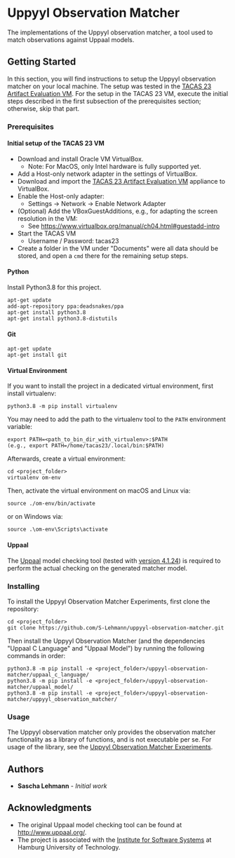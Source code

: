 # Uppyyl Observation Matcher

The implementations of the Uppyyl observation matcher, a tool used to match observations against Uppaal models.

## Getting Started

In this section, you will find instructions to setup the Uppyyl observation matcher on your local machine.
The setup was tested in the [TACAS 23 Artifact Evaluation VM](https://zenodo.org/records/7113223).
For the setup in the TACAS 23 VM, execute the initial steps described in the first subsection of the prerequisites section;
otherwise, skip that part.

### Prerequisites

#### Initial setup of the TACAS 23 VM
- Download and install Oracle VM VirtualBox.
  - Note: For MacOS, only Intel hardware is fully supported yet.
- Add a Host-only network adapter in the settings of VirtualBox.
- Download and import the [TACAS 23 Artifact Evaluation VM](https://zenodo.org/records/7113223) appliance to VirtualBox.
- Enable the Host-only adapter:
  - Settings -> Network -> Enable Network Adapter
- (Optional) Add the VBoxGuestAdditions, e.g., for adapting the screen resolution in the VM:
  - See https://www.virtualbox.org/manual/ch04.html#guestadd-intro
- Start the TACAS VM
  - Username / Password: tacas23
- Create a folder in the VM under "Documents" were all data should be stored, and open a `cmd` there for the remaining setup steps.

#### Python

Install Python3.8 for this project.
```
apt-get update
add-apt-repository ppa:deadsnakes/ppa
apt-get install python3.8
apt-get install python3.8-distutils
```

#### Git
```
apt-get update
apt-get install git
```

#### Virtual Environment

If you want to install the project in a dedicated virtual environment, first install virtualenv:
```
python3.8 -m pip install virtualenv
```

You may need to add the path to the virtualenv tool to the `PATH` environment variable:
```
export PATH=<path_to_bin_dir_with_virtualenv>:$PATH
(e.g., export PATH=/home/tacas23/.local/bin:$PATH)
```


Afterwards, create a virtual environment:

```
cd <project_folder>
virtualenv om-env
```

Then, activate the virtual environment on macOS and Linux via:

```
source ./om-env/bin/activate
```

or on Windows via:

```
source .\om-env\Scripts\activate
```

#### Uppaal

The [Uppaal](https://www.uppaal.org/) model checking tool (tested with [version 4.1.24](https://uppaal.org/downloads/other/#uppaal-41)) is required to perform the actual checking on the generated matcher model.

### Installing

To install the Uppyyl Observation Matcher Experiments, first clone the repository:
```
cd <project_folder>
git clone https://github.com/S-Lehmann/uppyyl-observation-matcher.git
```

Then install the Uppyyl Observation Matcher (and the dependencies "Uppaal C Language" and "Uppaal Model") by running the following commands in order:

```
python3.8 -m pip install -e <project_folder>/uppyyl-observation-matcher/uppaal_c_language/
python3.8 -m pip install -e <project_folder>/uppyyl-observation-matcher/uppaal_model/
python3.8 -m pip install -e <project_folder>/uppyyl-observation-matcher/uppyyl_observation_matcher/
```

### Usage

The Uppyyl observation matcher only provides the observation matcher functionality as a library of functions, and is not executable per se.
For usage of the library, see the [Uppyyl Observation Matcher Experiments](https://github.com/S-Lehmann/uppyyl-observation-matcher-experiments).

## Authors

* **Sascha Lehmann** - *Initial work*


## Acknowledgments

* The original Uppaal model checking tool can be found at http://www.uppaal.org/.
* The project is associated with the [Institute for Software Systems](https://www.tuhh.de/sts) at Hamburg University of Technology.

